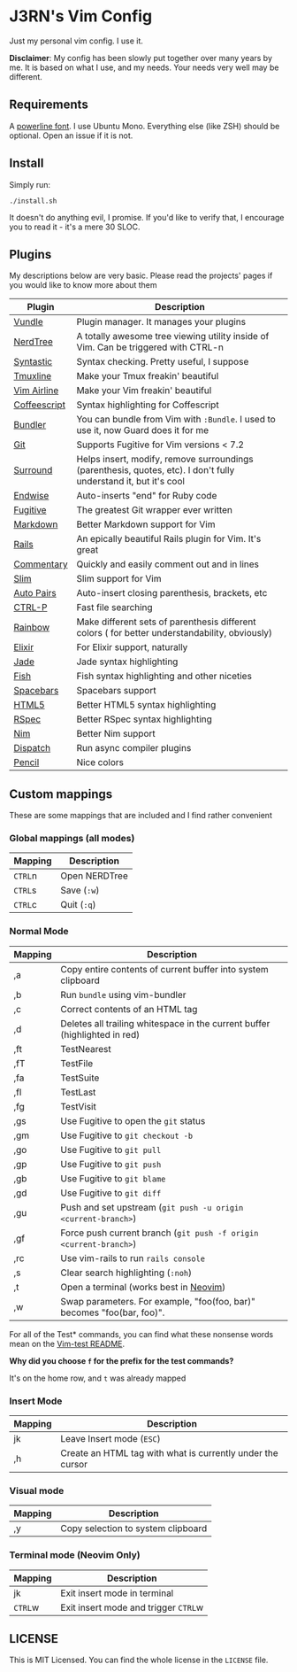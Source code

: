 # J3RN's Vim Config

Just my personal vim config. I use it.

**Disclaimer**: My config has been slowly put together over many years by me. It is based on what I use, and my needs. Your needs very well may be different.

## Requirements

A [powerline font](https://github.com/powerline/fonts). I use Ubuntu Mono. Everything else (like ZSH) should be optional. Open an issue if it is not.

## Install

Simply run:

```
./install.sh
```

It doesn't do anything evil, I promise. If you'd like to verify that, I encourage you to read it - it's a mere 30 SLOC.

## Plugins
My descriptions below are very basic. Please read the projects' pages if you
would like to know more about them

| Plugin                                                      | Description                                                                                                      |
|-------------------------------------------------------------|------------------------------------------------------------------------------------------------------------------|
| [Vundle](https://github.com/gmarik/Vundle.vim)              | Plugin manager. It manages your plugins                                                                          |
| [NerdTree](https://github.com/scrooloose/nerdtree)          | A totally awesome tree viewing utility inside of Vim. Can be triggered with CTRL-n                               |
| [Syntastic](https://github.com/scrooloose/syntastic)        | Syntax checking. Pretty useful, I suppose                                                                        |
| [Tmuxline](https://github.com/edkolev/tmuxline.vim)         | Make your Tmux freakin' beautiful                                                                                |
| [Vim Airline](https://github.com/bling/vim-airline)         | Make your Vim freakin' beautiful                                                                                 |
| [Coffeescript](https://github.com/kchmck/vim-coffee-script) | Syntax highlighting for Coffescript                                                                              |
| [Bundler](https://github.com/tpope/vim-bundler)             | You can bundle from Vim with `:Bundle`. I used to use it, now Guard does it for me                               |
| [Git](https://github.com/tpope/vim-git)                     | Supports Fugitive for Vim versions < 7.2                                                                         |
| [Surround](https://github.com/tpope/vim-surround)           | Helps insert, modify, remove surroundings (parenthesis, quotes, etc). I don't fully understand it, but it's cool |
| [Endwise](https://github.com/tpope/vim-endwise)             | Auto-inserts "end" for Ruby code                                                                                 |
| [Fugitive](https://github.com/tpope/vim-fugitive)           | The greatest Git wrapper ever written                                                                            |
| [Markdown](https://github.com/tpope/vim-markdown)           | Better Markdown support for Vim                                                                                  |
| [Rails](https://github.com/tpope/vim-rails)                 | An epically beautiful Rails plugin for Vim. It's great                                                           |
| [Commentary](https://github.com/tpope/vim-commentary)       | Quickly and easily comment out and in lines                                                                      |
| [Slim](https://github.com/slim-template/vim-slim)           | Slim support for Vim                                                                                             |
| [Auto Pairs](https://github.com/jiangmiao/auto-pairs)       | Auto-insert closing parenthesis, brackets, etc                                                                   |
| [CTRL-P](https://github.com/kien/ctrlp.vim)                 | Fast file searching                                                                                              |
| [Rainbow](https://github.com/luochen1990/rainbow)           | Make different sets of parenthesis different colors ( for better understandability, obviously)                   |
| [Elixir](https://github.com/elixir-lang/vim-elixir)         | For Elixir support, naturally                                                                                    |
| [Jade](https://github.com/digitaltoad/vim-jade)             | Jade syntax highlighting                                                                                         |
| [Fish](http://github.com/dag/vim-fish)                      | Fish syntax highlighting and other niceties                                                                      |
| [Spacebars](https://github.com/Slava/vim-spacebars)         | Spacebars support                                                                                                |
| [HTML5](https://github.com/othree/html5.vim)                | Better HTML5 syntax highlighting                                                                                 |
| [RSpec](https://github.com/keith/rspec.vim)                 | Better RSpec syntax highlighting                                                                                 |
| [Nim](https://github.com/zah/nim.vim)                       | Better Nim support                                                                                               |
| [Dispatch](https://github.com/tpope/vim-dispatch)           | Run async compiler plugins                                                                                       |
| [Pencil](https://github.com/reedes/vim-colors-pencil)       | Nice colors                                                                                                      |

## Custom mappings
These are some mappings that are included and I find rather convenient

### Global mappings (all modes)

| Mapping | Description   |
|---------|---------------|
| `CTRL`n | Open NERDTree |
| `CTRL`s | Save (`:w`)   |
| `CTRL`c | Quit (`:q`)   |

### Normal Mode

| Mapping | Description                                                                |
|---------|----------------------------------------------------------------------------|
| ,a      | Copy entire contents of current buffer into system clipboard               |
| ,b      | Run `bundle` using vim-bundler                                             |
| ,c      | Correct contents of an HTML tag                                            |
| ,d      | Deletes all trailing whitespace in the current buffer (highlighted in red) |
| ,ft     | TestNearest                                                                |
| ,fT     | TestFile                                                                   |
| ,fa     | TestSuite                                                                  |
| ,fl     | TestLast                                                                   |
| ,fg     | TestVisit                                                                  |
| ,gs     | Use Fugitive to open the `git` status                                      |
| ,gm     | Use Fugitive to `git checkout -b`                                          |
| ,go     | Use Fugitive to `git pull`                                                 |
| ,gp     | Use Fugitive to `git push`                                                 |
| ,gb     | Use Fugitive to `git blame`                                                |
| ,gd     | Use Fugitive to `git diff`                                                 |
| ,gu     | Push and set upstream (`git push -u origin <current-branch>`)              |
| ,gf     | Force push current branch (`git push -f origin <current-branch>`)          |
| ,rc     | Use vim-rails to run `rails console`                                       |
| ,s      | Clear search highlighting (`:noh`)                                         |
| ,t      | Open a terminal (works best in [Neovim](https://github.com/neovim/neovim)) |
| ,w      | Swap parameters. For example, "foo(foo, bar)" becomes "foo(bar, foo)".     |

For all of the Test* commands, you can find what these nonsense words mean on the [Vim-test README](https://github.com/janko-m/vim-test#setup).

**Why did you choose `f` for the prefix for the test commands?**

It's on the home row, and `t` was already mapped

### Insert Mode

| Mapping | Description                                                |
|---------|------------------------------------------------------------|
| jk      | Leave Insert mode (`ESC`)                                  |
| ,h      | Create an HTML tag with what is currently under the cursor |

### Visual mode

| Mapping | Description                        |
|---------|------------------------------------|
| ,y      | Copy selection to system clipboard |

### Terminal mode (Neovim Only)

| Mapping | Description                          |
|---------|--------------------------------------|
| jk      | Exit insert mode in terminal         |
| `CTRL`w | Exit insert mode and trigger `CTRL`w |

## LICENSE

This is MIT Licensed. You can find the whole license in the `LICENSE` file.
